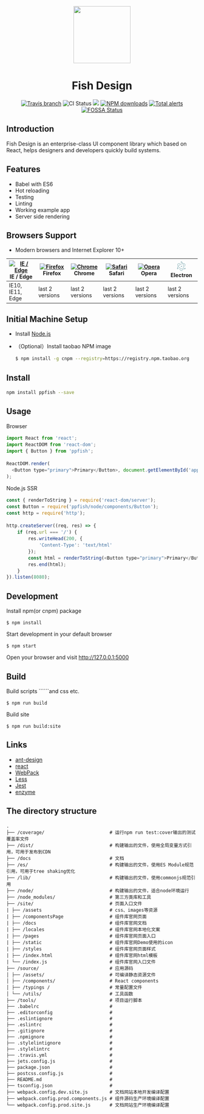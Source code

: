 <p align="center">
  <a href="https://nsfi.github.io/ppfish-components/#/home">
    <img width="150" height="150" src="http://ysf.nosdn.127.net/kornketgjocydxcldzywnyfdtclwugdl">
  </a>
</p>

<h1 align="center">Fish Design</h1>

<div align="center">

[![Travis branch](https://api.travis-ci.org/NSFI/ppfish-components.svg?branch=master)](https://www.travis-ci.org/NSFI/ppfish-components) ![CI Status](https://github.com/NSFI/ppfish-components/workflows/test/badge.svg) [![](https://badgen.net/npm/v/ppfish?icon=npm)](https://www.npmjs.com/package/ppfish) [![NPM downloads](http://img.shields.io/npm/dm/ppfish.svg?style=flat-square)](https://www.npmjs.com/package/ppfish) [![Total alerts](https://badgen.net/lgtm/alerts/g/NSFI/ppfish-components)](https://lgtm.com/projects/g/NSFI/ppfish-components/alerts/) [![FOSSA Status](https://app.fossa.io/api/projects/git%2Bgithub.com%2FNSFI%2Fppfish-components.svg?type=shield)](https://app.fossa.io/projects/git%2Bgithub.com%2FNSFI%2Fppfish-components?ref=badge_shield)

</div>


## Introduction

Fish Design is an enterprise-class UI component library which based on React, helps designers and developers quickly build systems.

## Features

- Babel with ES6
- Hot reloading
- Testing
- Linting
- Working example app
- Server side rendering

## Browsers Support

- Modern browsers and Internet Explorer 10+

| [<img src="https://raw.githubusercontent.com/alrra/browser-logos/master/src/edge/edge_48x48.png" alt="IE / Edge" width="24px" height="24px" />](http://godban.github.io/browsers-support-badges/)</br>IE / Edge | [<img src="https://raw.githubusercontent.com/alrra/browser-logos/master/src/firefox/firefox_48x48.png" alt="Firefox" width="24px" height="24px" />](http://godban.github.io/browsers-support-badges/)</br>Firefox | [<img src="https://raw.githubusercontent.com/alrra/browser-logos/master/src/chrome/chrome_48x48.png" alt="Chrome" width="24px" height="24px" />](http://godban.github.io/browsers-support-badges/)</br>Chrome | [<img src="https://raw.githubusercontent.com/alrra/browser-logos/master/src/safari/safari_48x48.png" alt="Safari" width="24px" height="24px" />](http://godban.github.io/browsers-support-badges/)</br>Safari | [<img src="https://raw.githubusercontent.com/alrra/browser-logos/master/src/opera/opera_48x48.png" alt="Opera" width="24px" height="24px" />](http://godban.github.io/browsers-support-badges/)</br>Opera | [<img src="https://raw.githubusercontent.com/alrra/browser-logos/master/src/electron/electron_48x48.png" alt="Electron" width="24px" height="24px" />](http://godban.github.io/browsers-support-badges/)</br>Electron |
| --------------------------------------------------------------------------------------------------------------------------------------------------------------------------------------------------------------- | ----------------------------------------------------------------------------------------------------------------------------------------------------------------------------------------------------------------- | ------------------------------------------------------------------------------------------------------------------------------------------------------------------------------------------------------------- | ------------------------------------------------------------------------------------------------------------------------------------------------------------------------------------------------------------- | --------------------------------------------------------------------------------------------------------------------------------------------------------------------------------------------------------- | --------------------------------------------------------------------------------------------------------------------------------------------------------------------------------------------------------------------- |
| IE10, IE11, Edge                                                                                                                                                                                           | last 2 versions                                                                                                                                                                                                   | last 2 versions                                                                                                                                                                                               | last 2 versions                                                                                                                                                                                               | last 2 versions                                                                                                                                                                                           | last 2 versions                                                                                                                                                                                                       |

## Initial Machine Setup

- Install [Node.js](https://nodejs.org/en/)
- （Optional）Install taobao NPM image

   ```bash
   $ npm install -g cnpm --registry=https://registry.npm.taobao.org
   ```

## Install

```bash
npm install ppfish --save
```

## Usage

  Browser
  ```js
  import React from 'react';
  import ReactDOM from 'react-dom';
  import { Button } from 'ppfish';

  ReactDOM.render(
    <Button type="primary">Primary</Button>, document.getElementById('app')
  );

  ```

  Node.js SSR
  ```js
  const { renderToString } = require('react-dom/server');
  const Button = require('ppfish/node/components/Button');
  const http = require('http');

  http.createServer((req, res) => {
      if (req.url === '/') {
          res.writeHead(200, {
              'Content-Type': 'text/html'
          });
          const html = renderToString(<Button type="primary">Primary</Button>);
          res.end(html);
      }
  }).listen(8080);
  ```

## Development

  Install npm(or cnpm) package
  ```
  $ npm install
  ```
  
  Start development in your default browser
  ```
  $ npm start
  ```
  
Open your browser and visit http://127.0.0.1:5000

## Build

  Build scripts ``````and css etc.
  ```
  $ npm run build
  ```

  Build site
  ```
  $ npm run build:site
  ```

## Links

- [ant-design](http://ant.design/)
- [react](https://github.com/facebook/react)
- [WebPack](http://webpack.github.io/docs/)
- [Less](https://github.com/less/less.js)
- [Jest](https://facebook.github.io/jest/)
- [enzyme](https://github.com/airbnb/enzyme/blob/master/docs/api/mount.md)


## The directory structure

```
.
├── /coverage/                        # 运行npm run test:cover输出的测试覆盖率文件
├── /dist/                            # 构建输出的文件，使用全局变量方式引用，可用于发布到CDN
├── /docs                             # 文档
├── /es/                              # 构建输出的文件，使用ES Module规范引用，可用于tree shaking优化
├── /lib/                             # 构建输出的文件，使用commonjs规范引用
├── /node/                            # 构建输出的文件，适合node环境运行
├── /node_modules/                    # 第三方类库和工具
├── /site/                            # 页面入口文件
| ├── /assets                         # css、images等资源
| ├── /componentsPage                 # 组件库官网页面
| ├── /docs                           # 组件库官网文档
| ├── /locales                        # 组件库官网本地化文案
| ├── /pages                          # 组件库官网页面入口
| ├── /static                         # 组件库官网Demo使用的icon
| ├── /styles                         # 组件库官网页面样式
| ├── /index.html                     # 组件库官网html模板
| └── /index.js                       # 组件库官网入口文件
├── /source/                          # 应用源码
│ ├── /assets/                        # 可编译静态资源文件
│ ├── /components/                    # React components
│ ├── /typings /                      # 常量配置文件
│ └── /utils/                         # 工具函数
├── /tools/                           # 项目运行脚本
├── .babelrc                          # 
├── .editorconfig                     # 
├── .eslintignore                     # 
├── .eslintrc                         # 
├── .gitignore                        # 
├── .npmignore                        # 
├── .stylelintignore                  # 
├── .stylelintrc                      # 
├── .travis.yml                       # 
├── jets.config.js                    # 
├── package.json                      # 
├── postcss.config.js                 # 
├── README.md                         # 
├── tsconfig.json                     # 
├── webpack.config.dev.site.js        # 文档网站本地开发编译配置
├── webpack.config.prod.components.js # 组件源码生产环境编译配置
└── webpack.config.prod.site.js       # 文档网站生产环境编译配置
```

